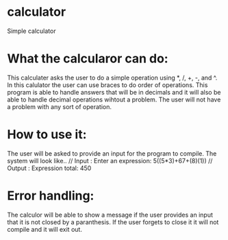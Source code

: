 # calculator
Simple calculator

# What the calcularor can do:

This calculater asks the user to do a simple operation using *, /, +, -, and ^. In this calulator the user can use braces to do order of operations. This program is able to handle answers that will be in decimals and it will also be able to handle decimal operations wihtout a problem. The user will not have a problem with any sort of operation. 

# How to use it:

The user will be asked to provide an input for the program to compile. The system will look like..
      // Input : 
      Enter an expression: 
              5((5*3)+67+(8)(1))
     // Output :
      Expression total: 450

# Error handling: 

The calculor will be able to show a message if the user provides an input that it is not closed by a paranthesis. If the user forgets to close it it will not compile and it will exit out. 

